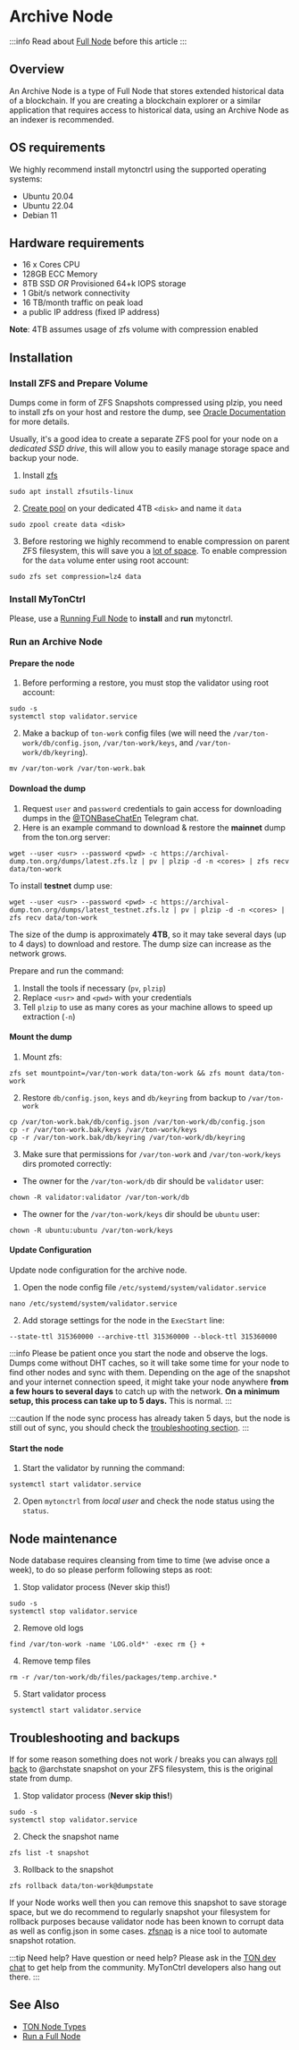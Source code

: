 # Archive Node

:::info
Read about [Full Node](/participate/run-nodes/full-node) before this article
:::

## Overview

An Archive Node is a type of Full Node that stores extended historical data of a blockchain. If you are creating a blockchain explorer or a similar application that requires access to historical data, using an Archive Node as an indexer is recommended.

## OS requirements

We highly recommend install mytonctrl using the supported operating systems:
* Ubuntu 20.04
* Ubuntu 22.04
* Debian 11

## Hardware requirements 

* 16 x Cores CPU 
* 128GB ECC Memory 
* 8TB SSD _OR_ Provisioned 64+k IOPS storage
* 1 Gbit/s network connectivity
* 16 TB/month traffic on peak load
* a public IP address (fixed IP address)


__Note__: 4TB assumes usage of zfs volume with compression enabled

## Installation

### Install ZFS and Prepare Volume

Dumps come in form of ZFS Snapshots compressed using plzip, you need to install zfs on your host and restore the dump, see [Oracle Documentation](https://docs.oracle.com/cd/E23824_01/html/821-1448/gavvx.html#scrolltoc) for more details. 

Usually, it's a good idea to create a separate ZFS pool for your node on a _dedicated SSD drive_, this will allow you to easily manage storage space and backup your node.

1. Install [zfs](https://ubuntu.com/tutorials/setup-zfs-storage-pool#1-overview)
```shell
sudo apt install zfsutils-linux
```
2. [Create pool](https://ubuntu.com/tutorials/setup-zfs-storage-pool#3-creating-a-zfs-pool) on your dedicated 4TB `<disk>` and name it `data`

```shell
sudo zpool create data <disk>
```
3. Before restoring we highly recommend to enable compression on parent ZFS filesystem, this will save you a [lot of space](https://www.servethehome.com/the-case-for-using-zfs-compression/). To enable compression for the `data` volume enter using root account:

```shell
sudo zfs set compression=lz4 data
```

### Install MyTonCtrl

Please, use a [Running Full Node](/participate/run-nodes/full-node) to **install** and **run** mytonctrl.

### Run an Archive Node

#### Prepare the node

1. Before performing a restore, you must stop the validator using root account:
```shell
sudo -s
systemctl stop validator.service
```
2. Make a backup of `ton-work` config files (we will need the `/var/ton-work/db/config.json`, `/var/ton-work/keys`, and `/var/ton-work/db/keyring`).
```shell
mv /var/ton-work /var/ton-work.bak
```

#### Download the dump

1. Request `user` and `password` credentials to gain access for downloading dumps in the [@TONBaseChatEn](https://t.me/TONBaseChatEn) Telegram chat.
2. Here is an example command to download & restore the **mainnet** dump from the ton.org server:

```shell
wget --user <usr> --password <pwd> -c https://archival-dump.ton.org/dumps/latest.zfs.lz | pv | plzip -d -n <cores> | zfs recv data/ton-work
```

To install **testnet** dump use:

```shell
wget --user <usr> --password <pwd> -c https://archival-dump.ton.org/dumps/latest_testnet.zfs.lz | pv | plzip -d -n <cores> | zfs recv data/ton-work
```

The size of the dump is approximately __4TB__, so it may take several days (up to 4 days) to download and restore. The dump size can increase as the network grows.

Prepare and run the command:
1. Install the tools if necessary (`pv`, `plzip`)
2. Replace `<usr>` and `<pwd>` with your credentials
2. Tell `plzip` to use as many cores as your machine allows to speed up extraction (`-n`)

#### Mount the dump

1. Mount zfs:
```shell
zfs set mountpoint=/var/ton-work data/ton-work && zfs mount data/ton-work
```
2. Restore `db/config.json`, `keys` and `db/keyring` from backup to `/var/ton-work`
```shell
cp /var/ton-work.bak/db/config.json /var/ton-work/db/config.json
cp -r /var/ton-work.bak/keys /var/ton-work/keys
cp -r /var/ton-work.bak/db/keyring /var/ton-work/db/keyring
```
3. Make sure that permissions for `/var/ton-work` and `/var/ton-work/keys` dirs promoted correctly:

- The owner for the `/var/ton-work/db` dir should be `validator` user:

```shell
chown -R validator:validator /var/ton-work/db
```

- The owner for the `/var/ton-work/keys` dir should be `ubuntu` user:

```shell
chown -R ubuntu:ubuntu /var/ton-work/keys
```

#### Update Configuration

Update node configuration for the archive node.

1. Open the node config file `/etc/systemd/system/validator.service`
```shell
nano /etc/systemd/system/validator.service
```

2. Add storage settings for the node in the `ExecStart` line:
```shell
--state-ttl 315360000 --archive-ttl 315360000 --block-ttl 315360000
```

:::info
Please be patient once you start the node and observe the logs.
Dumps come without DHT caches, so it will take some time for your node to find other nodes and sync with them.
Depending on the age of the snapshot and your internet connection speed,
it might take your node anywhere **from a few hours to several days** to catch up with the network.
**On a minimum setup, this process can take up to 5 days.**
This is normal.
:::

:::caution
If the node sync process has already taken 5 days, but the node is still out of sync, you should check the
[troubleshooting section](/participate/run-nodes/nodes-troubleshooting#archive-node-is-out-of-sync-even-after-5-days-of-the-syncing-process).
:::

#### Start the node

1. Start the validator by running the command: 

```shell
systemctl start validator.service
```

2. Open `mytonctrl` from _local user_ and check the node status using the `status`.


## Node maintenance

Node database requires cleansing from time to time (we advise once a week), to do so please perform following steps as root:


1. Stop validator process (Never skip this!)
```shell
sudo -s
systemctl stop validator.service
```
2. Remove old logs
```shell
find /var/ton-work -name 'LOG.old*' -exec rm {} +
```
4. Remove temp files
```shell
rm -r /var/ton-work/db/files/packages/temp.archive.*
```
5. Start validator process
```shell
systemctl start validator.service
```

## Troubleshooting and backups
If for some reason something does not work / breaks you can always [roll back](https://docs.oracle.com/cd/E23824_01/html/821-1448/gbciq.html#gbcxk) to @archstate snapshot on your ZFS filesystem, this is the original state from dump. 

1. Stop validator process (**Never skip this!**)
```shell
sudo -s
systemctl stop validator.service
```
2. Check the snapshot name
```shell
zfs list -t snapshot
```
3. Rollback to the snapshot
```shell
zfs rollback data/ton-work@dumpstate
```

If your Node works well then you can remove this snapshot to save storage space, but we do recommend to regularly snapshot your filesystem for rollback purposes because validator node has been known to corrupt data as well as config.json in some cases. [zfsnap](https://www.zfsnap.org/docs.html) is a nice tool to automate snapshot rotation.

:::tip Need help?
Have question or need help? Please ask in the [TON dev chat](https://t.me/tondev_eng) to get help from the community. MyTonCtrl developers also hang out there.
:::


## See Also

* [TON Node Types](/participate/nodes/node-types)
* [Run a Full Node](/participate/run-nodes/full-node)
